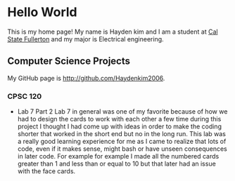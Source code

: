 # Hello World

This is my home page! My name is Hayden kim and I am a student at [Cal State Fullerton](http://www.fullerton.edu/) and my major is Electrical engineering.

## Computer Science Projects

My GitHub page is http://github.com/Haydenkim2006.

### CPSC 120

* Lab 7
    Part 2
    Lab 7 in general was one of my favorite because of how we had to design the cards to work with each other 
    a few time during this project I thought I had come up with ideas in order to make the coding shorter that worked in the short end but no in the long run. This lab was a really good learning experience for me as I came to realize that lots of code, even if it makes sense, might bash or have unseen consequences in later code. For example for example I made all the numbered cards greater than 1 and less than or equal to 10 but that later had an issue with the face cards. 